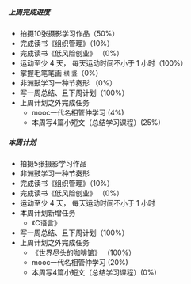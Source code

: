 ##### 上周完成进度
* 拍摄10张摄影学习作品（50%）
* 完成读书《组织管理》（10%）
* 完成读书《低风险创业》 （0%）
* 运动至少 4 天， 每天运动时间不小于 1 小时（100%）
* 掌握毛笔笔画 `横` `竖`（0%）
* 非洲鼓学习一种节奏形 （0%）
* 写一周总结、且下周计划（100%）
* 上周计划之外完成任务
  * mooc一代名相管仲学习 (4%)
  * 本周写4篇小短文（总结学习课程）(25%)

##### 本周计划
* 拍摄5张摄影学习作品
* 非洲鼓学习一种节奏形
* 完成读书《组织管理》（10%）
* 完成读书《低风险创业》 （0%）
* 运动至少 4 天， 每天运动时间不小于 1 小时
* 本周计划新增任务
  * 《C语言》
* 写一周总结、且下周计划（100%）
* 上周计划之外完成任务
  * 《世界尽头的咖啡馆》 （100%）
  * mooc一代名相管仲学习 (20%)
  * 本周写4篇小短文（总结学习课程）(0%)

